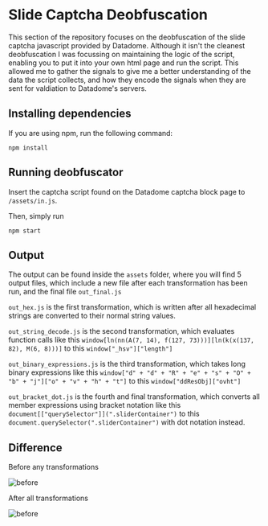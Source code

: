 # Slide Captcha Deobfuscation

This section of the repository focuses on the deobfuscation of the slide captcha javascript provided by Datadome. Although it isn't the cleanest deobfuscation I was focussing on maintaining the logic of the script, enabling you to put it into your own html page and run the script. This allowed me to gather the signals to give me a better understanding of the data the script collects, and how they encode the signals when they are sent for valdiation to Datadome's servers.


## Installing dependencies

If you are using npm, run the following command:

```npm install```



## Running deobfuscator

Insert the captcha script found on the Datadome captcha block page to `/assets/in.js`.

Then, simply run 

```npm start```


## Output

The output can be found inside the `assets` folder, where you will find 5 output files, which include a new file after each transformation has been run, and the final file `out_final.js`

`out_hex.js` is the first transformation, which is written after all hexadecimal strings are converted to their normal string values.

`out_string_decode.js` is the second transformation, which evaluates function calls like this `window[ln(nn(A(7, 14), f(127, 73)))][ln(k(x(137, 82), M(6, 8)))]` to this `window["_hsv"]["length"]`

`out_binary_expressions.js` is the third transformation, which takes long binary expressions like this `window["d" + "d" + "R" + "e" + "s" + "O" + "b" + "j"]["o" + "v" + "h" + "t"]` to this `window["ddResObj]["ovht"]`

`out_bracket_dot.js` is the fourth and final transformation, which converts all member expressions using bracket notation like this `document[["querySelector"]](".sliderContainer")` to this `document.querySelector(".sliderContainer")` with dot notation instead.


## Difference


Before any transformations

![before](https://github.com/joekav/SlideCaptcha/blob/main/.github/images/before.png?raw=true)


After all transformations

![before](https://github.com/joekav/SlideCaptcha/blob/main/.github/images/after.png?raw=true)
